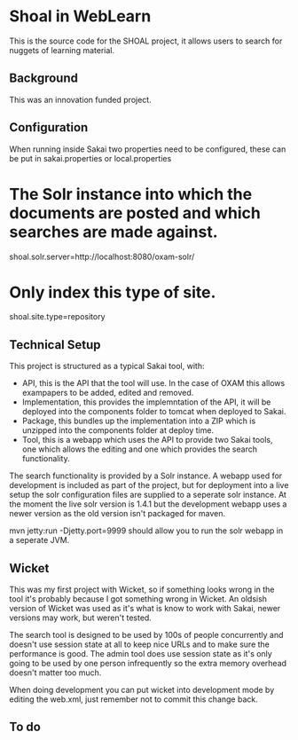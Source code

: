 Shoal in WebLearn
================

This is the source code for the SHOAL project, it allows users to search for nuggets of learning material.

Background
----------

This was an innovation funded project.

Configuration
-------------

When running inside Sakai two properties need to be configured, these can be put in sakai.properties or local.properties

# The Solr instance into which the documents are posted and which searches are made against.
shoal.solr.server=http://localhost:8080/oxam-solr/

# Only index this type of site.
shoal.site.type=repository


Technical Setup
---------------

This project is structured as a typical Sakai tool, with:

- API, this is the API that the tool will use. In the case of OXAM this allows exampapers to be added, edited and removed.
- Implementation, this provides the implemntation of the API, it will be deployed into the components folder to tomcat when deployed to Sakai.
- Package, this bundles up the implementation into a ZIP which is unzipped into the components folder at deploy time.
- Tool, this is a webapp which uses the API to provide two Sakai tools, one which allows the editing and one which provides the search functionality.


The search functionality is provided by a Solr instance. A webapp used for development is included as part of the project, but for deployment into a live setup the solr configuration files are supplied to a seperate solr instance. At the moment the live solr version is 1.4.1 but the development webapp uses a newer version as the old version isn't packaged for maven.


mvn jetty:run -Djetty.port=9999 should allow you to run the solr webapp in a seperate JVM.

Wicket
-----

This was my first project with Wicket, so if something looks wrong in the tool it's probably because I got something wrong in Wicket. An oldsish version of Wicket was used as it's what is know to work with Sakai, newer versions may work, but weren't tested.

The search tool is designed to be used by 100s of people concurrently and doesn't use session state at all to keep nice URLs and to make sure the performance is good. The admin tool does use session state as it's only going to be used by one person infrequently so the extra memory overhead doesn't matter too much.

When doing development you can put wicket into development mode by editing the web.xml, just remember not to commit this change back.

To do
-----

